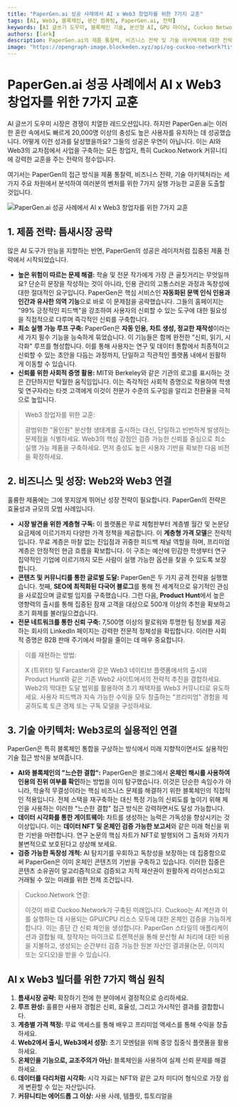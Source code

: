 ```yaml
---
title: "PaperGen.ai 성공 사례에서 AI x Web3 창업자를 위한 7가지 교훈"
tags: [AI, Web3, 블록체인, 분산 컴퓨팅, PaperGen.ai, 전략]
keywords: [AI 글쓰기 도우미, 블록체인 기술, 분산형 AI, GPU 마이닝, Cuckoo Network, PaperGen.ai, AI x Web3]
authors: [lark]
description: PaperGen.ai의 제품 통찰력, 비즈니스 전략 및 기술 아키텍처에 대한 전략적 접근 방식이 AI 및 Web3 창업자에게 어떻게 귀중한 교훈을 제공하는지 알아보세요. Cuckoo Network가 이러한 통찰력을 활용하여 분산형 AI 인프라를 발전시킬 수 있는 방법을 발견하세요.
image: "https://opengraph-image.blockeden.xyz/api/og-cuckoo-network?title=PaperGen.ai%20%EC%84%B1%EA%B3%B5%20%EC%82%AC%EB%A1%80%EC%97%90%EC%84%9C%20AI%20x%20Web3%20%EC%B0%BD%EC%97%85%EC%9E%90%EB%A5%BC%20%EC%9C%84%ED%95%9C%207%EA%B0%80%EC%A7%80%20%EA%B5%90%ED%9B%88"
---
```


# PaperGen.ai 성공 사례에서 AI x Web3 창업자를 위한 7가지 교훈

AI 글쓰기 도우미 시장은 경쟁이 치열한 레드오션입니다. 하지만 PaperGen.ai는 이러한 혼란 속에서도 빠르게 20,000명 이상의 충성도 높은 사용자를 유치하는 데 성공했습니다. 어떻게 이런 성과를 달성했을까요? 그들의 성공은 우연이 아닙니다. 이는 AI와 Web3의 교차점에서 사업을 구축하는 모든 창업자, 특히 Cuckoo.Network 커뮤니티에 강력한 교훈을 주는 전략의 정수입니다.

여기서는 PaperGen의 접근 방식을 제품 통찰력, 비즈니스 전략, 기술 아키텍처라는 세 가지 주요 차원에서 분석하여 여러분의 벤처를 위한 7가지 실행 가능한 교훈을 도출할 것입니다.

![PaperGen.ai 성공 사례에서 AI x Web3 창업자를 위한 7가지 교훈](https://opengraph-image.blockeden.xyz/api/og-cuckoo-network?title=PaperGen.ai%20%EC%84%B1%EA%B3%B5%20%EC%82%AC%EB%A1%80%EC%97%90%EC%84%9C%20AI%20x%20Web3%20%EC%B0%BD%EC%97%85%EC%9E%90%EB%A5%BC%20%EC%9C%84%ED%95%9C%207%EA%B0%80%EC%A7%80%20%EA%B5%90%ED%9B%88)

## 1. 제품 전략: 틈새시장 공략

많은 AI 도구가 만능을 지향하는 반면, PaperGen의 성공은 레이저처럼 집중된 제품 전략에서 시작되었습니다.

- **높은 위험이 따르는 문제 해결:** 학술 및 전문 작가에게 가장 큰 골칫거리는 무엇일까요? 단순히 문장을 작성하는 것이 아니라, 인용 관리의 고통스러운 과정과 독창성에 대한 절대적인 요구입니다. PaperGen은 핵심 서비스인 **자동화된 문맥 인식 인용과 인간과 유사한 의역 기능**으로 바로 이 문제점을 공략했습니다. 그들의 홈페이지는 "99% 긍정적인 피드백"을 강조하여 사용자의 신뢰할 수 있는 도구에 대한 필요성을 직접적으로 다루며 즉각적인 신뢰를 구축합니다.
- **최소 실행 가능 루프 구축:** PaperGen은 **자동 인용, 차트 생성, 정교한 재작성**이라는 세 가지 필수 기능을 능숙하게 묶었습니다. 이 기능들은 함께 완전한 "신뢰, 읽기, 시각화" 루프를 형성합니다. 이를 통해 사용자는 연구 및 데이터 통합에서 최종적이고 신뢰할 수 있는 초안을 다듬는 과정까지, 단일하고 직관적인 플랫폼 내에서 원활하게 이동할 수 있습니다.
- **신뢰를 위한 사회적 증명 활용:** MIT와 Berkeley와 같은 기관의 로고를 표시하는 것은 간단하지만 탁월한 움직임입니다. 이는 즉각적인 사회적 증명으로 작용하여 학생 및 연구자라는 타겟 고객에게 이것이 전문가 수준의 도구임을 알리고 전환율을 극적으로 높입니다.

> Web3 창업자를 위한 교훈:
>
> 광범위한 "올인원" 분산형 생태계를 출시하는 대신, 단일하고 빈번하게 발생하는 문제점을 식별하세요. Web3의 핵심 강점인 검증 가능한 신뢰를 중심으로 최소 실행 가능 제품을 구축하세요. 먼저 충성도 높은 사용자 기반을 확보한 다음 비전을 확장하세요.

## 2. 비즈니스 및 성장: Web2와 Web3 연결

훌륭한 제품에는 그에 못지않게 뛰어난 성장 전략이 필요합니다. PaperGen의 전략은 효율성과 규모의 모범 사례입니다.

- **시장 발견을 위한 계층형 구독:** 이 플랫폼은 무료 체험판부터 계층별 월간 및 논문당 요금제에 이르기까지 다양한 가격 정책을 제공합니다. 이 **계층형 가격 모델**은 전략적입니다. 무료 계층은 마찰 없는 진입점과 귀중한 피드백 채널 역할을 하며, 프리미엄 계층은 안정적인 현금 흐름을 확보합니다. 이 구조는 예산에 민감한 학생부터 연구 집약적인 기업에 이르기까지 모든 사람이 실행 가능한 옵션을 찾을 수 있도록 보장합니다.
- **콘텐츠 및 커뮤니티를 통한 글로벌 도달:** PaperGen은 두 가지 공격 전략을 실행했습니다. 첫째, **SEO에 최적화된 다국어 블로그**를 통해 전 세계적으로 유기적인 관심을 사로잡으며 글로벌 입지를 구축했습니다. 그런 다음, **Product Hunt**에서 높은 영향력의 출시를 통해 집중된 잠재 고객을 대상으로 500개 이상의 추천을 확보하고 초기 화제를 불러일으켰습니다.
- **전문 네트워크를 통한 신뢰 구축:** 7,500명 이상의 팔로워와 투명한 팀 정보를 제공하는 회사의 LinkedIn 페이지는 강력한 전문적 정체성을 확립합니다. 이러한 사회적 증명은 B2B 판매 주기에서 마찰을 줄이는 데 매우 중요합니다.

> 이를 재현하는 방법:
>
> X (트위터) 및 Farcaster와 같은 Web3 네이티브 플랫폼에서의 출시와 Product Hunt와 같은 기존 Web2 사이트에서의 전략적 추진을 결합하세요. Web2의 막대한 도달 범위를 활용하여 초기 채택자를 Web3 커뮤니티로 유도하세요. 사용자 피드백과 지속 가능한 수익을 모두 창출하는 "프리미엄" 경험을 제공하도록 토큰 경제 또는 구독 모델을 구성하세요.

## 3. 기술 아키텍처: Web3로의 실용적인 연결

PaperGen은 특히 블록체인 통합을 구상하는 방식에서 미래 지향적이면서도 실용적인 기술 접근 방식을 보여줍니다.

- **AI와 블록체인의 "느슨한 결합":** PaperGen은 블로그에서 **온체인 해시를 사용하여 인용의 진위 여부를 확인**하는 방법을 이미 탐구했습니다. 이것은 단순한 속임수가 아니라, 학술적 무결성이라는 핵심 비즈니스 문제를 해결하기 위한 블록체인의 직접적인 적용입니다. 전체 스택을 재구축하는 대신 특정 기능의 신뢰도를 높이기 위해 체인을 사용하는 이러한 "느슨한 결합" 접근 방식은 강력하면서도 달성 가능합니다.
- **데이터 시각화를 통한 게이트웨이:** 차트를 생성하는 능력은 가독성을 향상시키는 것 이상입니다. 이는 **데이터 NFT 및 온체인 검증 가능한 보고서**와 같은 미래 혁신을 위한 기반을 마련합니다. 연구 논문의 핵심 차트가 NFT로 발행되어 그 출처와 가치가 불변적으로 보호된다고 상상해 보세요.
- **검증 가능한 독창성 개척:** AI 탐지기를 우회하고 독창성을 보장하는 데 집중함으로써 PaperGen은 이미 온체인 콘텐츠의 기반을 구축하고 있습니다. 이러한 집중은 콘텐츠 소유권이 알고리즘적으로 검증되고 지적 재산권이 원활하게 라이선스되고 거래될 수 있는 미래를 위한 전제 조건입니다.

> Cuckoo.Network 연결:
>
> 이것이 바로 Cuckoo.Network가 구축된 미래입니다. Cuckoo는 AI 계산과 이를 실행하는 데 사용되는 GPU/CPU 리소스 모두에 대한 온체인 검증을 가능하게 합니다. 이는 종단 간 신뢰 체인을 생성합니다. PaperGen 스타일의 애플리케이션과 결합될 때, 창작자는 마이크로 트랜잭션을 통해 분산형 AI 처리에 대한 비용을 지불하고, 생성되는 순간부터 검증 가능한 원본 자산인 결과물(논문, 이미지 또는 오디오)을 받을 수 있습니다.

## AI x Web3 빌더를 위한 7가지 핵심 원칙

1. **틈새시장 공략:** 확장하기 전에 한 분야에서 결정적으로 승리하세요.
2. **루프 완성:** 훌륭한 사용자 경험은 신뢰, 효율성, 그리고 가시적인 결과를 결합합니다.
3. **계층별 가격 책정:** 무료 액세스를 통해 배우고 프리미엄 액세스를 통해 수익을 창출하세요.
4. **Web2에서 출시, Web3에서 성장:** 초기 모멘텀을 위해 중앙 집중식 플랫폼을 활용하세요.
5. **온체인을 기능으로, 교조주의가 아닌:** 블록체인을 사용하여 실제 신뢰 문제를 해결하세요.
6. **데이터를 다리처럼 시각화:** 시각 자료는 NFT와 같은 교차 미디어 형식으로 가장 쉽게 변환할 수 있는 자산입니다.
7. **커뮤니티는 에어드롭 그 이상:** 사용 사례, 템플릿, 튜토리얼을